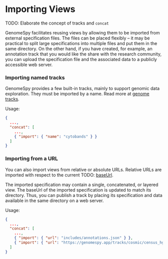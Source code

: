 # Importing Views

TODO: Elaborate the concept of tracks and `concat`

GenomeSpy facilitates reusing views by allowing them to be imported from
external specification files. The files can be placed flexibly – it may be
practical to split large specifications into multiple files and put them in
the same directory. On the other hand, if you have created, for example, an
annotation track that you would like the share with the research community,
you can upload the specification file and the associated data to a publicly
accessible web server.

### Importing named tracks

GenomeSpy provides a few built-in tracks, mainly to support genomic data
exploration. They must be imported by a name. Read more at [genome
tracks](../genomic-data/tracks.md).

Usage:

```json
{
  ...,
  "concat": [
    ...,
    { "import": { "name": "cytobands" } }
  ]
}
```

### Importing from a URL

You can also import views from relative or absolute URLs. Relative URLs
are imported with respect to the current TODO: [baseUrl](TODO!).

The imported specification may contain a single, concatenated, or layered
view. The baseUrl of the imported specification is updated to match its
directory. Thus, you can publish a track by placing its specification and
data available in the same directory on a web server.

Usage:

```json
{
  ...,
  "concat": [
    ...,
    { "import": { "url": "includes/annotations.json" } },
    { "import": { "url": "https://genomespy.app/tracks/cosmic/census_hg38.json" } }
  ]
}
```

